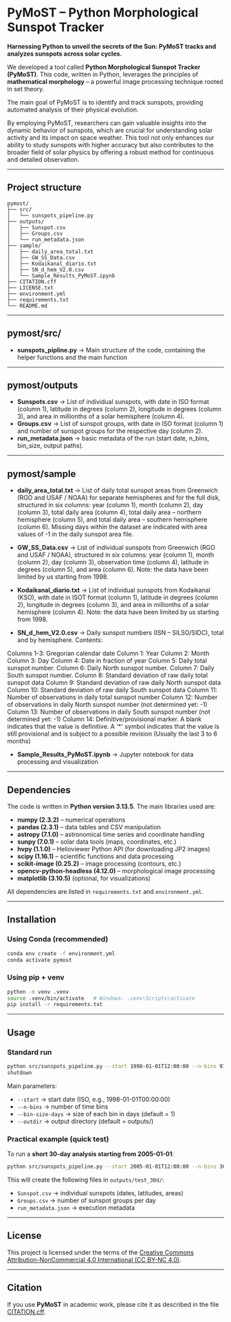 # PyMoST – Python Morphological Sunspot Tracker

**Harnessing Python to unveil the secrets of the Sun: PyMoST tracks and analyzes sunspots across solar cycles.**

We developed a tool called **Python Morphological Sunspot Tracker (PyMoST)**.
This code, written in Python, leverages the principles of **mathematical morphology** – a powerful image processing technique rooted in set theory.

The main goal of PyMoST is to identify and track sunspots, providing automated analysis of their physical evolution.

By employing PyMoST, researchers can gain valuable insights into the dynamic behavior of sunspots, which are crucial for understanding solar activity and its impact on space weather.
This tool not only enhances our ability to study sunspots with higher accuracy but also contributes to the broader field of solar physics by offering a robust method for continuous and detailed observation.

---

## Project structure

```
pymost/
├── src/
│   └── sunspots_pipeline.py
├── outputs/
│   ├── Sunspot.csv
│   ├── Groups.csv
│   └── run_metadata.json
├── sample/
│   ├── daily_area_total.txt
│   ├── GW_SS_Data.csv
│   ├── Kodaikanal_diario.txt
│   ├── SN_d_hem_V2.0.csv
│   └── Sample_Results_PyMoST.ipynb
├── CITATION.cff
├── LICENSE.txt
├── environment.yml
├── requirements.txt
└── README.md
```

---

## pymost/src/

* **sunspots_pipline.py** → Main structure of the code, containing the helper functions and the main function

---


## pymost/outputs

* **Sunspots.csv** → List of individual sunspots, with date in ISO format (column 1), latitude in degrees (column 2), longitude in degrees (column 3), and area in millionths of a solar hemisphere (column 4).
* **Groups.csv** → List of sunspot groups, with date in ISO format (column 1) and number of sunspot groups for the respective day (column 2).
* **run_metadata.json** → basic metadata of the run (start date, n\_bins, bin\_size, output paths).

---

## pymost/sample

* **daily_area_total.txt** → List of daily total sunspot areas from Greenwich (RGO and USAF / NOAA) for separate hemispheres and for the full disk, structured in six columns: year (column 1), month (column 2), day (column 3), total daily area (column 4), total daily area – northern hemisphere (column 5), and total daily area – southern hemisphere (column 6). Missing days within the dataset are indicated with area values of -1 in the daily sunspot area file.


* **GW_SS_Data.csv** → List of individual sunspots from Greenwich (RGO and USAF / NOAA), structured in six columns: year (column 1), month (column 2), day (column 3), observation time (column 4), latitude in degrees (column 5), and area (column 6). Note: the data have been limited by us starting from 1998.


* **Kodaikanal_diario.txt** → List of individual sunspots from Kodaikanal (KSO), with date in ISOT format (column 1), latitude in degrees (column 2), longitude in degrees (column 3), and area in millionths of a solar hemisphere (column 4). Note: the data have been limited by us starting from 1998.


* **SN_d_hem_V2.0.csv** → Daily sunspot numbers (ISN – SILSO/SIDC), total and by hemisphere. Contents:

Columns 1-3: Gregorian calendar date
Column 1: Year
Column 2: Month
Column 3: Day
Column 4: Date in fraction of year
Column 5: Daily total sunspot number.
Column 6: Daily North sunspot number.
Column 7: Daily South sunspot number.
Column 8: Standard deviation of raw daily total sunspot data
Column 9: Standard deviation of raw daily North sunspot data
Column 10: Standard deviation of raw daily South sunspot data
Column 11: Number of observations in daily total sunspot number
Column 12: Number of observations in daily North sunspot number (not determined yet: -1)
Column 13: Number of observations in daily South sunspot number (not determined yet: -1)
Column 14: Definitive/provisional marker. A blank indicates that the value is definitive. A '*' symbol indicates that the value is still provisional and is subject to a possible revision (Usually the last 3 to 6 months)

* **Sample_Results_PyMoST.ipynb** → Jupyter notebook for data processing and visualization

---

## Dependencies

The code is written in **Python version 3.13.5**.
The main libraries used are:

* **numpy (2.3.2)** – numerical operations
* **pandas (2.3.1)** – data tables and CSV manipulation
* **astropy (7.1.0)** – astronomical time series and coordinate handling
* **sunpy (7.0.1)** – solar data tools (maps, coordinates, etc.)
* **hvpy (1.1.0)** – Helioviewer Python API (for downloading JP2 images)
* **scipy (1.16.1)** – scientific functions and data processing
* **scikit-image (0.25.2)** – image processing (contours, etc.)
* **opencv-python-headless (4.12.0)** – morphological image processing
* **matplotlib (3.10.5)** (optional, for visualizations)

All dependencies are listed in `requirements.txt` and `environment.yml`.

---

## Installation

### Using Conda (recommended)

```bash
conda env create -f environment.yml
conda activate pymost
```

### Using pip + venv

```bash
python -m venv .venv
source .venv/bin/activate   # Windows: .venv\Scripts\activate
pip install -r requirements.txt
```

---

## Usage

### Standard run

```bash
python src/sunspots_pipeline.py --start 1998-01-01T12:00:00 --n-bins 9709 --outdir outputs
shutdown

```

Main parameters:

* `--start` → start date (ISO, e.g., 1998-01-01T00:00:00)
* `--n-bins` → number of time bins
* `--bin-size-days` → size of each bin in days (default = 1)
* `--outdir` → output directory (default = outputs/)

### Practical example (quick test)

To run a **short 30-day analysis starting from 2005-01-01**:

```bash
python src/sunspots_pipeline.py --start 2005-01-01T12:00:00 --n-bins 30 --outdir outputs/test_30d
```

This will create the following files in `outputs/test_30d/`:

* `Sunspot.csv` → individual sunspots (dates, latitudes, areas)
* `Groups.csv` → number of sunspot groups per day
* `run_metadata.json` → execution metadata

---


## License

This project is licensed under the terms of the
[Creative Commons Attribution-NonCommercial 4.0 International (CC BY-NC 4.0)](https://creativecommons.org/licenses/by-nc/4.0/).

---

## Citation

If you use **PyMoST** in academic work, please cite it as described in the file [CITATION.cff](./CITATION.cff).

